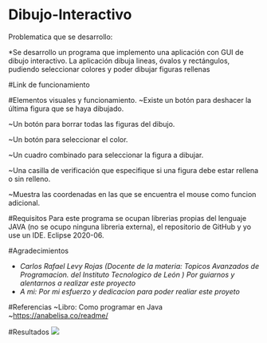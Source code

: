 # Dibujo-Interactivo

Problematica que se desarrollo:

*Se desarrollo un programa que implemento una aplicación con GUI de dibujo interactivo. La aplicación dibuja lineas, óvalos y rectángulos, pudiendo seleccionar colores y poder dibujar figuras rellenas

#Link de funcionamiento



#Elementos visuales y funcionamiento.
~Existe un botón para deshacer la última figura que se haya dibujado.

~Un botón para borrar todas las figuras del dibujo.

~Un botón para seleccionar el color.

~Un cuadro combinado para seleccionar la figura a dibujar.

~Una casilla de verificación que especifique si una figura debe estar rellena o sin relleno.

~Muestra las coordenadas en las que se encuentra el mouse como funcion adicional.

#Requisitos
Para este programa se ocupan librerias propias del lenguaje JAVA (no se ocupo ninguna libreria externa), el repositorio de GitHub y yo use un IDE. Eclipse 2020-06.

#Agradecimientos
- *Carlos Rafael Levy Rojas (Docente de la materia: Topicos Avanzados de Programacion. del Instituto Tecnologico de León ) Por guiarnos y alentarnos a realizar este proyecto*
- *A mi: Por mi esfuerzo y dedicacion para poder realiar este proyeto*

#Referencias
~Libro: Como programar en Java 
~https://anabelisa.co/readme/

#Resultados
![](figures/DIIR.jpg)
